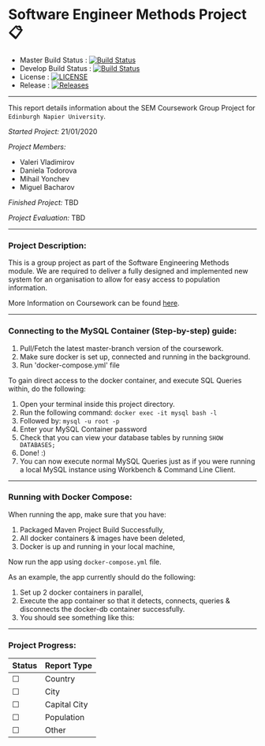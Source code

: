 # Software Engineer Methods Project :clipboard:	
- Master Build Status : [![Build Status](https://travis-ci.org/insertmike/sem.svg?branch=master)](https://travis-ci.org/insertmike/sem)
- Develop Build Status : [![Build Status](https://travis-ci.org/insertmike/sem.svg?branch=develop)](https://travis-ci.org/insertmike/sem)
- License : [![LICENSE](https://img.shields.io/github/license/insertmike/sem.svg?style=flat-square)](https://github.com/insertmike/sem/blob/master/LICENSE)
- Release : [![Releases](https://img.shields.io/github/release/insertmike/sem/all.svg?style=flat-square)](https://github.com/insertmike/sem/releases)

---

This report details information about the SEM Coursework Group Project for `Edinburgh Napier University`.

*Started Project:* 21/01/2020

*Project Members:* 
- Valeri Vladimirov
- Daniela Todorova
- Mihail Yonchev
- Miguel Bacharov

*Finished Project:* TBD

*Project Evaluation:* TBD

---

### Project Description:

This is a group project as part of the Software Engineering Methods module.
We are required to deliver a fully designed and implemented new system for an organisation to allow for
easy access to population information.

More Information on Coursework can be found [here](https://github.com/Kevin-Sim/set08103/tree/master/assessment).

---

### Connecting to the MySQL Container (Step-by-step) guide:

1. Pull/Fetch the latest master-branch version of the coursework.
2. Make sure docker is set up, connected and running in the background.
3. Run 'docker-compose.yml' file

To gain direct access to the docker container, and execute SQL Queries within,
do the following:
1. Open your terminal inside this project directory.
2. Run the following command: ```docker exec -it mysql bash -l```
3. Followed by: ```mysql -u root -p```
4. Enter your MySQL Container password
5. Check that you can view your database tables by running ```SHOW DATABASES;```
6. Done! :)
7. You can now execute normal MySQL Queries just as if you were running a local MySQL instance using Workbench
& Command Line Client.

---

### Running with Docker Compose:

When running the app, make sure that you have:

1. Packaged Maven Project Build Successfully,
2. All docker containers & images have been deleted,
3. Docker is up and running in your local machine,

Now run the app using ```docker-compose.yml``` file.

As an example, the app currently should do the following:

1. Set up 2 docker containers in parallel,
2. Execute the app container so that it detects, connects, queries & disconnects the
   docker-db container successfully.
3. You should see something like this:

---

### Project Progress:

Status | Report Type
------ | -------
☐  | Country
☐  | City
☐  | Capital City
☐  | Population
☐  | Other